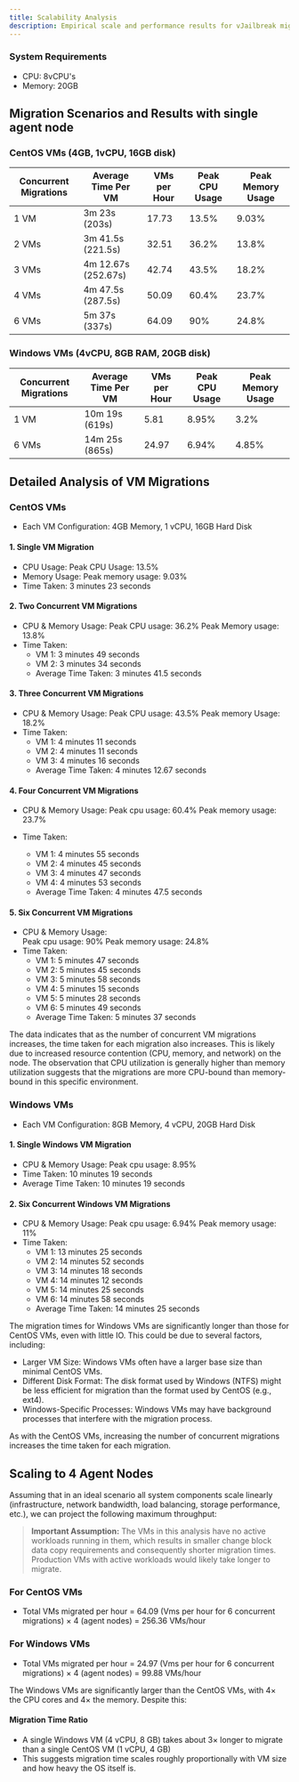 ```yaml
---
title: Scalability Analysis
description: Empirical scale and performance results for vJailbreak migrations.
---
```


### System Requirements

- CPU: 8vCPU's
- Memory: 20GB

## Migration Scenarios and Results with single agent node

### CentOS VMs (4GB, 1vCPU, 16GB disk)

| Concurrent Migrations | Average Time Per VM | VMs per Hour | Peak CPU Usage | Peak Memory Usage |
|----------------------|---------------------|--------------|----------------|-------------------|
| 1 VM                 | 3m 23s (203s)       | 17.73        | 13.5%          | 9.03%             |
| 2 VMs                | 3m 41.5s (221.5s)   | 32.51        | 36.2%          | 13.8%             |
| 3 VMs                | 4m 12.67s (252.67s) | 42.74        | 43.5%          | 18.2%             |
| 4 VMs                | 4m 47.5s (287.5s)   | 50.09        | 60.4%          | 23.7%             |
| 6 VMs                | 5m 37s (337s)       | 64.09        | 90%            | 24.8%             |

### Windows VMs (4vCPU, 8GB RAM, 20GB disk)

| Concurrent Migrations | Average Time Per VM | VMs per Hour | Peak CPU Usage | Peak Memory Usage |
|----------------------|---------------------|--------------|----------------|-------------------|
| 1 VM                 | 10m 19s (619s)      | 5.81         | 8.95%          | 3.2%              |
| 6 VMs                | 14m 25s (865s)      | 24.97        | 6.94%          | 4.85%             |


## Detailed Analysis of VM Migrations

### CentOS VMs

- Each VM Configuration: 4GB Memory, 1 vCPU, 16GB Hard Disk

#### 1. Single VM Migration

- CPU Usage:
  Peak CPU Usage: 13.5%
- Memory Usage: 
  Peak memory usage: 9.03%
- Time Taken: 3 minutes 23 seconds

#### 2. Two Concurrent VM Migrations

- CPU & Memory Usage:
  Peak CPU usage: 36.2%
  Peak Memory usage: 13.8%
- Time Taken:  
  - VM 1: 3 minutes 49 seconds  
  - VM 2: 3 minutes 34 seconds  
  - Average Time Taken: 3 minutes 41.5 seconds

#### 3. Three Concurrent VM Migrations

- CPU & Memory Usage:
  Peak CPU usage: 43.5%
  Peak memory Usage: 18.2%
- Time Taken:  
  - VM 1: 4 minutes 11 seconds  
  - VM 2: 4 minutes 11 seconds  
  - VM 3: 4 minutes 16 seconds  
  - Average Time Taken: 4 minutes 12.67 seconds

#### 4. Four Concurrent VM Migrations

- CPU & Memory Usage:
  Peak cpu usage: 60.4% 
  Peak memory usage: 23.7%
  
- Time Taken:  
  - VM 1: 4 minutes 55 seconds  
  - VM 2: 4 minutes 45 seconds  
  - VM 3: 4 minutes 47 seconds  
  - VM 4: 4 minutes 53 seconds  
  - Average Time Taken: 4 minutes 47.5 seconds

#### 5. Six Concurrent VM Migrations

- CPU & Memory Usage:  
  Peak cpu usage: 90%
  Peak memory usage: 24.8%
- Time Taken:  
  - VM 1: 5 minutes 47 seconds  
  - VM 2: 5 minutes 45 seconds  
  - VM 3: 5 minutes 58 seconds  
  - VM 4: 5 minutes 15 seconds  
  - VM 5: 5 minutes 28 seconds  
  - VM 6: 5 minutes 49 seconds  
  - Average Time Taken: 5 minutes 37 seconds


The data indicates that as the number of concurrent VM migrations increases, the time taken for each migration also increases. This is likely due to increased resource contention (CPU, memory, and network) on the node. The observation that CPU utilization is generally higher than memory utilization suggests that the migrations are more CPU-bound than memory-bound in this specific environment.

### Windows VMs

- Each VM Configuration: 8GB Memory, 4 vCPU, 20GB Hard Disk

#### 1. Single Windows VM Migration

- CPU & Memory Usage:
  Peak cpu usage: 8.95%
- Time Taken: 10 minutes 19 seconds  
- Average Time Taken: 10 minutes 19 seconds

#### 2. Six Concurrent Windows VM Migrations

- CPU & Memory Usage:
  Peak cpu usage: 6.94%
  Peak memory usage: 11%
- Time Taken:  
  - VM 1: 13 minutes 25 seconds  
  - VM 2: 14 minutes 52 seconds  
  - VM 3: 14 minutes 18 seconds  
  - VM 4: 14 minutes 12 seconds  
  - VM 5: 14 minutes 25 seconds  
  - VM 6: 14 minutes 58 seconds  
  - Average Time Taken: 14 minutes 25 seconds

The migration times for Windows VMs are significantly longer than those for CentOS VMs, even with little IO. This could be due to several factors, including:

- Larger VM Size: Windows VMs often have a larger base size than minimal CentOS VMs.
- Different Disk Format: The disk format used by Windows (NTFS) might be less efficient for migration than the format used by CentOS (e.g., ext4).
- Windows-Specific Processes: Windows VMs may have background processes that interfere with the migration process.

As with the CentOS VMs, increasing the number of concurrent migrations increases the time taken for each migration.

## Scaling to 4 Agent Nodes

Assuming that in an ideal scenario all system components scale linearly (infrastructure, network bandwidth, load balancing, storage performance, etc.), we can project the following maximum throughput:

> **Important Assumption:** The VMs in this analysis have no active workloads running in them, which results in smaller change block data copy requirements and consequently shorter migration times. Production VMs with active workloads would likely take longer to migrate.

### For CentOS VMs
- Total VMs migrated per hour = 64.09 (Vms per hour for 6 concurrent migrations) × 4 (agent nodes) = 256.36 VMs/hour

### For Windows VMs
- Total VMs migrated per hour = 24.97 (Vms per hour for 6 concurrent migrations) × 4 (agent nodes) = 99.88 VMs/hour

The Windows VMs are significantly larger than the CentOS VMs, with 4× the CPU cores and 4× the memory. Despite this:

#### Migration Time Ratio

- A single Windows VM (4 vCPU, 8 GB) takes about 3× longer to migrate than a single CentOS VM (1 vCPU, 4 GB)
- This suggests migration time scales roughly proportionally with VM size and how heavy the OS itself is.
